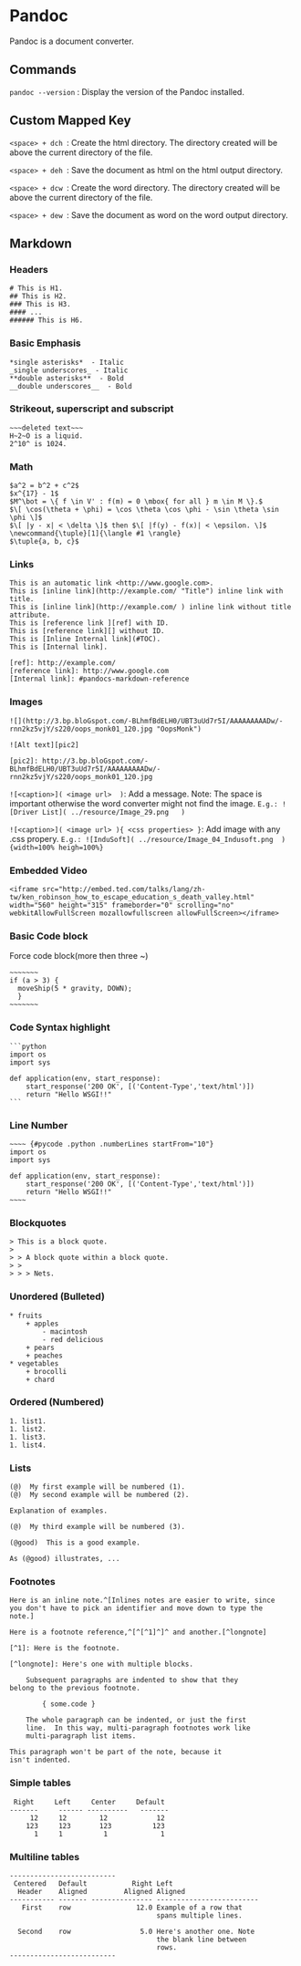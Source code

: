 # Pandoc #

Pandoc is a document converter.

## Commands ##

`pandoc --version` : Display the version of the Pandoc installed.

## Custom Mapped Key ##

`<space> + dch `: Create the html directory. The directory created will be above the current directory of the file.

`<space> + deh `: Save the document as html on the html output directory.

`<space> + dcw `: Create the word directory. The directory created will be above the current directory of the file.

`<space> + dew `: Save the document as word on the word output directory.

## Markdown ##

### Headers ###

````
# This is H1.
## This is H2.
### This is H3.
#### ...  
###### This is H6.  
````

### Basic Emphasis ###

```
*single asterisks*  - Italic
_single underscores_ - Italic
**double asterisks**  - Bold
__double underscores__  - Bold
````

### Strikeout, superscript and subscript ###

````
~~~deleted text~~~  
H~2~O is a liquid.  
2^10^ is 1024. 
````

### Math ###

````
$a^2 = b^2 + c^2$  
$x^{17} - 1$  
$M^\bot = \{ f \in V' : f(m) = 0 \mbox{ for all } m \in M \}.$  
$\[ \cos(\theta + \phi) = \cos \theta \cos \phi - \sin \theta \sin \phi \]$  
$\[ |y - x| < \delta \]$ then $\[ |f(y) - f(x)| < \epsilon. \]$  
\newcommand{\tuple}[1]{\langle #1 \rangle}  
$\tuple{a, b, c}$  
````

### Links ###

````
This is an automatic link <http://www.google.com>.  
This is [inline link](http://example.com/ "Title") inline link with title.  
This is [inline link](http://example.com/ ) inline link without title attribute.  
This is [reference link ][ref] with ID.  
This is [reference link][] without ID.  
This is [Inline Internal link](#TOC).  
This is [Internal link].  

[ref]: http://example.com/  
[reference link]: http://www.google.com  
[Internal link]: #pandocs-markdown-reference 
````

### Images ###

````
![](http://3.bp.bloGspot.com/-BLhmfBdELH0/UBT3uUd7r5I/AAAAAAAAADw/-rnn2kz5vjY/s220/oops_monk01_120.jpg "OopsMonk")

![Alt text][pic2]

[pic2]: http://3.bp.bloGspot.com/-BLhmfBdELH0/UBT3uUd7r5I/AAAAAAAAADw/-rnn2kz5vjY/s220/oops_monk01_120.jpg 
````

`![<caption>]( <image url>  )`: Add a message. Note: The space is important otherwise the word converter might not find the image. `E.g.: ![Driver List]( ../resource/Image_29.png   )`

`![<caption>]( <image url> ){ <css properties> }`: Add image with any .css propery. `E.g.: ![InduSoft]( ../resource/Image_04_Indusoft.png  ){width=100% heigh=100%}`

### Embedded Video ###

````
<iframe src="http://embed.ted.com/talks/lang/zh-tw/ken_robinson_how_to_escape_education_s_death_valley.html"
width="560" height="315" frameborder="0" scrolling="no" 
webkitAllowFullScreen mozallowfullscreen allowFullScreen></iframe>
````

### Basic Code block ###

Force code block(more then three ~)

````
~~~~~~~
if (a > 3) {
  moveShip(5 * gravity, DOWN);
  }
~~~~~~~
````

### Code Syntax highlight ###

````
```python
import os
import sys

def application(env, start_response):  
    start_response('200 OK', [('Content-Type','text/html')])  
    return "Hello WSGI!!"
```
````

### Line Number ###

````
~~~~ {#pycode .python .numberLines startFrom="10"}
import os
import sys

def application(env, start_response):  
    start_response('200 OK', [('Content-Type','text/html')])  
    return "Hello WSGI!!"
~~~~
````

### Blockquotes ###

````
> This is a block quote.
>
> > A block quote within a block quote.
> > 
> > > Nets.
````

### Unordered (Bulleted) ###

````
* fruits
    + apples
        - macintosh
        - red delicious
    + pears
    + peaches
* vegetables
    + brocolli
    + chard
````

### Ordered (Numbered) ###

````
1. list1.
1. list2.
1. list3.
1. list4.
````

### Lists ###

````
(@)  My first example will be numbered (1).
(@)  My second example will be numbered (2).

Explanation of examples.

(@)  My third example will be numbered (3).  

(@good)  This is a good example.

As (@good) illustrates, ...  
````

### Footnotes ###

````
Here is an inline note.^[Inlines notes are easier to write, since
you don't have to pick an identifier and move down to type the
note.]  

Here is a footnote reference,^[^[^1]^]^ and another.[^longnote]

[^1]: Here is the footnote.

[^longnote]: Here's one with multiple blocks.

    Subsequent paragraphs are indented to show that they
belong to the previous footnote.

        { some.code }

    The whole paragraph can be indented, or just the first
    line.  In this way, multi-paragraph footnotes work like
    multi-paragraph list items.

This paragraph won't be part of the note, because it
isn't indented.
````

### Simple tables ###

````
 Right     Left     Center     Default
-------     ------ ----------   -------
     12     12        12            12
    123     123       123          123
      1     1          1             1
````

### Multiline tables ###


````
--------------------------
 Centered   Default           Right Left
  Header    Aligned         Aligned Aligned
----------- ------- --------------- -------------------------
   First    row                12.0 Example of a row that
                                    spans multiple lines.

  Second    row                 5.0 Here's another one. Note
                                    the blank line between
                                    rows.
--------------------------
````


